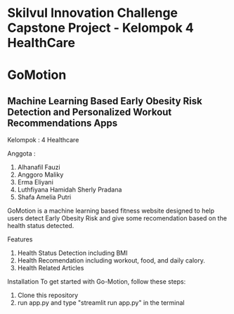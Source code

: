 # Skilvul Innovation Challenge Capstone Project  - Kelompok 4 HealthCare 
# GoMotion
## Machine Learning Based Early Obesity Risk Detection and Personalized Workout Recommendations Apps
Kelompok	: 	4 Healthcare

Anggota 	:
1. Alhanafil Fauzi
2. Anggoro Maliky
3. Erma Eliyani
4. Luthfiyana Hamidah Sherly Pradana
5. Shafa Amelia Putri

GoMotion is a machine learning based fitness website designed to help users detect Early Obesity Risk and give some recomendation based on the health status detected. 

Features
1. Health Status Detection including BMI
2. Health Recomendation including workout, food, and daily calory. 
3. Health Related Articles

Installation
To get started with Go-Motion, follow these steps:
1. Clone this repository
2. run app.py and type "streamlit run app.py" in the terminal